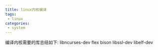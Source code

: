 ```yaml
---
title: linux内核编译
tags:
 - linux
categories:
 - system
---
```


编译内核需要的库总结如下:
libncurses-dev flex bison libssl-dev libelf-dev